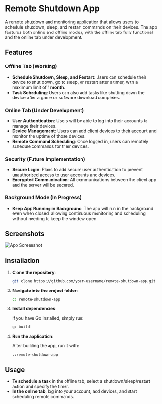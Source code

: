# Remote Shutdown App

A remote shutdown and monitoring application that allows users to schedule shutdown, sleep, and restart commands on their devices. The app features both online and offline modes, with the offline tab fully functional and the online tab under development.

## Features

### Offline Tab (Working)
- **Schedule Shutdown, Sleep, and Restart**: Users can schedule their device to shut down, go to sleep, or restart after a timer, with a maximum limit of **1 month**.
- **Task Scheduling**: Users can also add tasks like shutting down the device after a game or software download completes.

### Online Tab (Under Development)
- **User Authentication**: Users will be able to log into their accounts to manage their devices.
- **Device Management**: Users can add client devices to their account and monitor the uptime of those devices.
- **Remote Command Scheduling**: Once logged in, users can remotely schedule commands for their devices.

### Security (Future Implementation)
- **Secure Login**: Plans to add secure user authentication to prevent unauthorized access to user accounts and devices.
- **Encrypted Communication**: All communications between the client app and the server will be secured.

### Background Mode (In Progress)
- **Keep App Running in Background**: The app will run in the background even when closed, allowing continuous monitoring and scheduling without needing to keep the window open.

## Screenshots

![App Screenshot](path/to/your/image.png)

## Installation

1. **Clone the repository**:

    ```bash
    git clone https://github.com/your-username/remote-shutdown-app.git
    ```

2. **Navigate into the project folder**:

    ```bash
    cd remote-shutdown-app
    ```

3. **Install dependencies**:

    If you have Go installed, simply run:

    ```bash
    go build
    ```

4. **Run the application**:

    After building the app, run it with:

    ```bash
    ./remote-shutdown-app
    ```

## Usage

- **To schedule a task** in the offline tab, select a shutdown/sleep/restart action and specify the timer.
- **In the online tab**, log into your account, add devices, and start scheduling remote commands.


